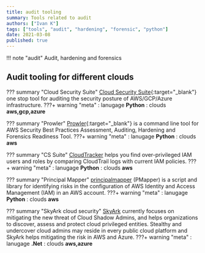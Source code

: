 ```yaml
---
title: audit tooling
summary: Tools related to audit
authors: ["Ivan K"]
tags: ["tools", "audit", "hardening", "forensic", "python"]
date: 2021-03-08
published: true
---
```


!!! note "audit"
    Audit, hardening and forensics

## Audit tooling for different clouds

??? summary "Cloud Security Suite"
    [Cloud Security Suite][1]{:target="_blank"}
    one stop tool for auditing the security posture of AWS/GCP/Azure infrastructure.
    ???+ warning "meta"
        : lanugage **Python**
        : clouds **aws,gcp,azure**

??? summary "Prowler"
    [Prowler][2]{:target="_blank"}
    is a command line tool for AWS Security Best Practices Assessment, Auditing, Hardening and Forensics Readiness Tool.
    ???+ warning "meta"
        : lanugage **Python**
        : clouds **aws**

??? summary "CS Suite"
    [CloudTracker][3]
    helps you find over-privileged IAM users and roles by comparing CloudTrail logs with current IAM policies.
    ???+ warning "meta"
        : lanugage **Python**
        : clouds **aws**

??? summary "Principal Mapper"
    [principalmapper][pmapper]
    (PMapper) is a script and library for identifying risks in the configuration of AWS Identity and Access Management (IAM) in an AWS account.
    ???+ warning "meta"
        : lanugage **Python**
        : clouds **aws**

??? summary "SkyArk cloud security"
    [SkyArk][pmapper]
    currently focuses on mitigating the new threat of Cloud Shadow Admins, and helps organizations to discover, assess and protect cloud privileged entities. Stealthy and undercover cloud admins may reside in every public cloud platform and SkyArk helps mitigating the risk in AWS and Azure.
    ???+ warning "meta"
        : lanugage **.Net**
        : clouds **aws,azure**

[1]: https://github.com/SecurityFTW/cs-suite
[2]: https://github.com/ik-security/prowler
[3]: https://github.com/duo-labs/cloudtracker
[pmapper]: https://github.com/nccgroup/PMapper
[skyark]: https://github.com/cyberark/SkyArk

